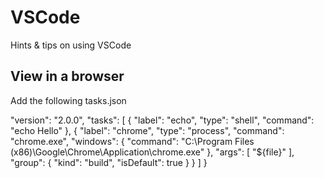 # VSCode
Hints & tips on using VSCode

## View in a browser
Add the following tasks.json

"version": "2.0.0",
"tasks": [
        {
            "label": "echo",
            "type": "shell",
            "command": "echo Hello"
        },
        {
            "label": "chrome",
            "type": "process",
            "command": "chrome.exe",
            "windows": {
                "command": "C:\\Program Files (x86)\\Google\\Chrome\\Application\\chrome.exe"
            },
            "args": [
                "${file}"
            ],
            "group": {
                "kind": "build",
                "isDefault": true
            }
        }
    ]
}
